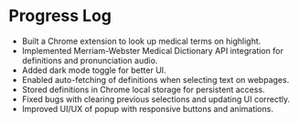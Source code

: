 # Progress Log

- Built a Chrome extension to look up medical terms on highlight.
- Implemented Merriam-Webster Medical Dictionary API integration for definitions and pronunciation audio.
- Added dark mode toggle for better UI.
- Enabled auto-fetching of definitions when selecting text on webpages.
- Stored definitions in Chrome local storage for persistent access.
- Fixed bugs with clearing previous selections and updating UI correctly.
- Improved UI/UX of popup with responsive buttons and animations.
